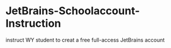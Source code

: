 # JetBrains-Schoolaccount-Instruction
 instruct WY student to creat a free full-access JetBrains account
